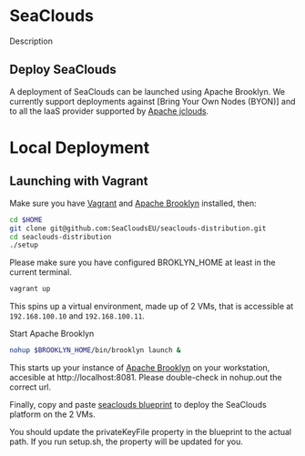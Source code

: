 # SeaClouds

Description

## Deploy SeaClouds
A deployment of SeaClouds can be launched using Apache Brooklyn. We currently support deployments against [Bring Your Own Nodes (BYON)] and to all the IaaS provider supported by [Apache jclouds](http://jclouds.org).

# Local Deployment

## Launching with Vagrant

Make sure you have [Vagrant](https://www.vagrantup.com/) and [Apache Brooklyn](https://brooklyn.incubator.apache.org/download/index.html) installed, then:

```bash
cd $HOME
git clone git@github.com:SeaCloudsEU/seaclouds-distribution.git
cd seaclouds-distribution
./setup
```
Please make sure you have configured BROKLYN_HOME at least in the current terminal.

```bash
vagrant up
```
This spins up a virtual environment, made up of 2 VMs, that is accessible at `192.168.100.10` and `192.168.100.11`.

Start Apache Brooklyn
```bash
nohup $BROOKLYN_HOME/bin/brooklyn launch &
```
This starts up your instance of [Apache Brooklyn](http://brooklyn.io) on your workstation, accesible at http://localhost:8081. 
Please double-check in nohup.out the correct url.

Finally, copy and paste [seaclouds blueprint](seaclouds.yaml) to deploy the SeaClouds platform on the 2 VMs.

You should update the privateKeyFile property in the blueprint to the actual path. If you run setup.sh, the property will be updated for you.
